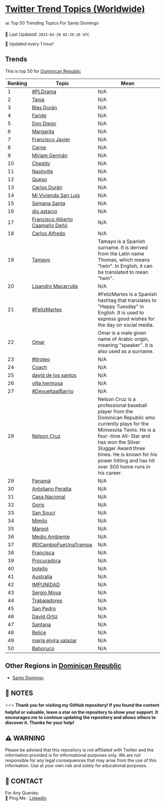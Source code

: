 [Twitter Trend Topics (Worldwide)](https://github.com/ErcinDedeoglu/Twitter-Trend-Topics)
==========


📊 Top 50 Trending Topics For Santo Domingo

📆 Last Updated: `2023-03-29 02:38:26 UTC`

🔧 Updated every 1 hour!


## Trends

This is top 50 for [Dominican Republic](</Dominican Republic>)

| Ranking | Topic | Mean |
| ------- | ------------ | ------------ |
| 1 | [#PLDrama](http://twitter.com/search?q=%23PLDrama) | N/A |
| 2 | [Tania](http://twitter.com/search?q=Tania) | N/A |
| 3 | [Blas Durán](http://twitter.com/search?q=Blas+Dur%c3%a1n) | N/A |
| 4 | [Faride](http://twitter.com/search?q=Faride) | N/A |
| 5 | [Don Diego](http://twitter.com/search?q=Don+Diego) | N/A |
| 6 | [Margarita](http://twitter.com/search?q=Margarita) | N/A |
| 7 | [Francisco Javier](http://twitter.com/search?q=Francisco+Javier) | N/A |
| 8 | [Carne](http://twitter.com/search?q=Carne) | N/A |
| 9 | [Miriam Germán](http://twitter.com/search?q=Miriam+Germ%c3%a1n) | N/A |
| 10 | [Cheddy](http://twitter.com/search?q=Cheddy) | N/A |
| 11 | [Nashville](http://twitter.com/search?q=Nashville) | N/A |
| 12 | [Queso](http://twitter.com/search?q=Queso) | N/A |
| 13 | [Carlos Durán](http://twitter.com/search?q=Carlos+Dur%c3%a1n) | N/A |
| 14 | [Mi Vivienda San Luis](http://twitter.com/search?q=Mi+Vivienda+San+Luis) | N/A |
| 15 | [Semana Santa](http://twitter.com/search?q=Semana+Santa) | N/A |
| 16 | [dio astacio](http://twitter.com/search?q=dio+astacio) | N/A |
| 17 | [Francisco Alberto Caamaño Deñó](http://twitter.com/search?q=Francisco+Alberto+Caama%c3%b1o+De%c3%b1%c3%b3) | N/A |
| 18 | [Carlos Alfredo](http://twitter.com/search?q=Carlos+Alfredo) | N/A |
| 19 | [Tamayo](http://twitter.com/search?q=Tamayo) | Tamayo is a Spanish surname. It is derived from the Latin name Thomas, which means "twin". In English, it can be translated to mean "twin". |
| 20 | [Lisandro Macarrulla](http://twitter.com/search?q=Lisandro+Macarrulla) | N/A |
| 21 | [#FelizMartes](http://twitter.com/search?q=%23FelizMartes) | #FelizMartes is a Spanish hashtag that translates to "Happy Tuesday" in English. It is used to express good wishes for the day on social media. |
| 22 | [Omar](http://twitter.com/search?q=Omar) | Omar is a male given name of Arabic origin, meaning "speaker". It is also used as a surname. |
| 23 | [#tiroteo](http://twitter.com/search?q=%23tiroteo) | N/A |
| 24 | [Coach](http://twitter.com/search?q=Coach) | N/A |
| 25 | [david de los santos](http://twitter.com/search?q=david+de+los+santos) | N/A |
| 26 | [villa hermosa](http://twitter.com/search?q=villa+hermosa) | N/A |
| 27 | [#DevueltaalBarrio](http://twitter.com/search?q=%23DevueltaalBarrio) | N/A |
| 28 | [Nelson Cruz](http://twitter.com/search?q=Nelson+Cruz) | Nelson Cruz is a professional baseball player from the Dominican Republic who currently plays for the Minnesota Twins. He is a four-time All-Star and has won the Silver Slugger Award three times. He is known for his power hitting and has hit over 300 home runs in his career. |
| 29 | [Panamá](http://twitter.com/search?q=Panam%c3%a1) | N/A |
| 30 | [Antoliano Peralta](http://twitter.com/search?q=Antoliano+Peralta) | N/A |
| 31 | [Casa Nacional](http://twitter.com/search?q=Casa+Nacional) | N/A |
| 32 | [Goris](http://twitter.com/search?q=Goris) | N/A |
| 33 | [San Souci](http://twitter.com/search?q=San+Souci) | N/A |
| 34 | [Mimilo](http://twitter.com/search?q=Mimilo) | N/A |
| 35 | [Margot](http://twitter.com/search?q=Margot) | N/A |
| 36 | [Medio Ambiente](http://twitter.com/search?q=Medio+Ambiente) | N/A |
| 37 | [#ElCambioFueUnaTrampa](http://twitter.com/search?q=%23ElCambioFueUnaTrampa) | N/A |
| 38 | [Francisca](http://twitter.com/search?q=Francisca) | N/A |
| 39 | [Procuradora](http://twitter.com/search?q=Procuradora) | N/A |
| 40 | [botello](http://twitter.com/search?q=botello) | N/A |
| 41 | [Australia](http://twitter.com/search?q=Australia) | N/A |
| 42 | [IMPUNIDAD](http://twitter.com/search?q=IMPUNIDAD) | N/A |
| 43 | [Sergio Moya](http://twitter.com/search?q=Sergio+Moya) | N/A |
| 44 | [Trabajadores](http://twitter.com/search?q=Trabajadores) | N/A |
| 45 | [San Pedro](http://twitter.com/search?q=San+Pedro) | N/A |
| 46 | [David Ortiz](http://twitter.com/search?q=David+Ortiz) | N/A |
| 47 | [Santana](http://twitter.com/search?q=Santana) | N/A |
| 48 | [Belice](http://twitter.com/search?q=Belice) | N/A |
| 49 | [maría elvira salazar](http://twitter.com/search?q=mar%c3%ada+elvira+salazar) | N/A |
| 50 | [Bahoruco](http://twitter.com/search?q=Bahoruco) | N/A |



## Other Regions in [Dominican Republic](</Dominican Republic>)

* [Santo Domingo](</Dominican Republic/Santo Domingo.md>)



## 📝 NOTES

⭐⭐⭐ **Thank you for visiting my GitHub repository! If you found the content helpful or valuable, leave a star on the repository to show your support. It encourages me to continue updating the repository and allows others to discover it. Thanks for your help!**


## ⚠️ WARNING

Please be advised that this repository is not affiliated with Twitter and the information provided is for informational purposes only. We are not responsible for any legal consequences that may arise from the use of this information. Use at your own risk and solely for educational purposes.


## 📨 CONTACT

 For Any Queries:  
            🏓 Ping Me : [LinkedIn](https://www.linkedin.com/in/ercindedeoglu/)
